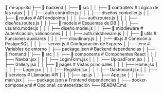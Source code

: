 📁 mi-app-3d
├── 📁 backend
│   ├── 📁 src
│   │   ├── 📁 controllers       # Lógica de las rutas
│   │   │   ├── auth.controller.js
│   │   │   ├── diseños.controller.js
│   │   ├── 📁 routes            # API endpoints
│   │   │   ├── auth.routes.js
│   │   │   ├── diseños.routes.js
│   │   ├── 📁 models            # Esquemas de DB
│   │   │   ├── usuario.model.js
│   │   │   ├── diseño.model.js
│   │   ├── 📁 middleware        # Autenticación, validaciones
│   │   │   ├── auth.middleware.js
│   │   ├── 📁 utils             # Funciones auxiliares
│   │   │   ├── cloudinary.js
│   │   ├── db.js                # Conexión a PostgreSQL
│   │   ├── server.js            # Configuración de Express
│   ├── .env                     # Variables de entorno
│   ├── package.json             # Backend dependencias
│
├── 📁 frontend
│   ├── 📁 src
│   │   ├── 📁 components        # Componentes React
│   │   │   ├── Navbar.jsx
│   │   │   ├── LoginForm.jsx
│   │   │   ├── UploadForm.jsx
│   │   │   ├── Gallery.jsx
│   │   ├── 📁 pages             # Vistas principales
│   │   │   ├── Home.jsx
│   │   │   ├── Login.jsx
│   │   │   ├── Register.jsx
│   │   │   ├── Dashboard.jsx
│   │   ├── 📁 services          # Llamadas API
│   │   │   ├── api.js
│   │   ├── App.jsx
│   │   ├── main.jsx
│   ├── package.json             # Frontend dependencias
│
├── docker-compose.yml           # Opcional: contenerización
└── README.md


